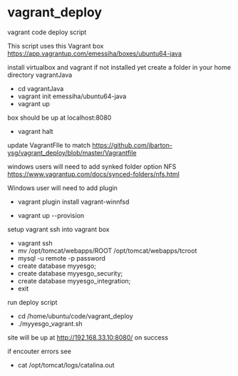 # vagrant_deploy
vagrant code deploy script

This script uses this Vagrant box
https://app.vagrantup.com/emessiha/boxes/ubuntu64-java

install virtualbox and vagrant if not installed yet 
create a folder in your home directory vagrantJava

- cd vagrantJava 
- vagrant init emessiha/ubuntu64-java
- vagrant up

box should be up at localhost:8080
- vagrant halt

update VagrantFIle to match
https://github.com/jbarton-ysg/vagrant_deploy/blob/master/Vagrantfile

windows users will need to add synked folder option NFS
https://www.vagrantup.com/docs/synced-folders/nfs.html 

Windows user will need to add plugin
- vagrant plugin install vagrant-winnfsd

- vagrant up --provision

 setup vagrant ssh into vagrant box 
  - vagrant ssh
  - mv  /opt/tomcat/webapps/ROOT /opt/tomcat/webapps/tcroot
  - mysql -u remote -p password
  - create database myyesgo;
  - create database myyesgo_security;
  - create database myyesgo_integration;
  - exit
  
 run deploy script
 - cd /home/ubuntu/code/vagrant_deploy
 - ./myyesgo_vagrant.sh
  
site will be up at http://192.168.33.10:8080/ on success

if encouter errors see
- cat /opt/tomcat/logs/catalina.out
  

